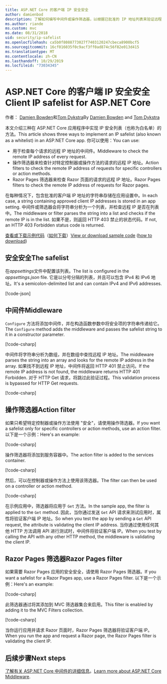 ```yaml
---
title: ASP.NET Core 的客户端 IP 安全安全
author: damienbod
description: 了解如何编写中间件或操作筛选器，以根据已批准的 IP 地址列表来验证远程 IP 地址。
ms.author: riande
ms.custom: mvc
ms.date: 08/31/2018
uid: security/ip-safelist
ms.openlocfilehash: ca5b0f8088773027f7403120247cbeca8900bcf5
ms.sourcegitcommit: 16cf016035f0c9acf3ff0ad874c56f82e013d415
ms.translationtype: MT
ms.contentlocale: zh-CN
ms.lasthandoff: 10/29/2019
ms.locfileid: "73034345"
---
```

# <a name="client-ip-safelist-for-aspnet-core"></a><span data-ttu-id="a96a6-103">ASP.NET Core 的客户端 IP 安全安全</span><span class="sxs-lookup"><span data-stu-id="a96a6-103">Client IP safelist for ASP.NET Core</span></span>

<span data-ttu-id="a96a6-104">作者： [Damien Bowden](https://twitter.com/damien_bod)和[Tom Dykstra](https://github.com/tdykstra)</span><span class="sxs-lookup"><span data-stu-id="a96a6-104">By [Damien Bowden](https://twitter.com/damien_bod) and [Tom Dykstra](https://github.com/tdykstra)</span></span>
 
<span data-ttu-id="a96a6-105">本文介绍三种在 ASP.NET Core 应用程序中实现 IP 安全列表（也称为白名单）的方法。</span><span class="sxs-lookup"><span data-stu-id="a96a6-105">This article shows three ways to implement an IP safelist (also known as a whitelist) in an ASP.NET Core app.</span></span> <span data-ttu-id="a96a6-106">你可以使用：</span><span class="sxs-lookup"><span data-stu-id="a96a6-106">You can use:</span></span>

* <span data-ttu-id="a96a6-107">用于检查每个请求的远程 IP 地址的中间件。</span><span class="sxs-lookup"><span data-stu-id="a96a6-107">Middleware to check the remote IP address of every request.</span></span>
* <span data-ttu-id="a96a6-108">操作筛选器来检查针对特定控制器或操作方法的请求的远程 IP 地址。</span><span class="sxs-lookup"><span data-stu-id="a96a6-108">Action filters to check the remote IP address of requests for specific controllers or action methods.</span></span>
* <span data-ttu-id="a96a6-109">Razor Pages 筛选器来检查 Razor 页面的请求的远程 IP 地址。</span><span class="sxs-lookup"><span data-stu-id="a96a6-109">Razor Pages filters to check the remote IP address of requests for Razor pages.</span></span>

<span data-ttu-id="a96a6-110">在每种情况下，包含批准的客户端 IP 地址的字符串存储在应用设置中。</span><span class="sxs-lookup"><span data-stu-id="a96a6-110">In each case, a string containing approved client IP addresses is stored in an app setting.</span></span> <span data-ttu-id="a96a6-111">中间件或筛选器会将字符串分析为一个列表，并检查远程 IP 是否在列表中。</span><span class="sxs-lookup"><span data-stu-id="a96a6-111">The middleware or filter parses the string into a list and checks if the remote IP is in the list.</span></span> <span data-ttu-id="a96a6-112">如果不是，则返回 HTTP 403 禁止的状态代码。</span><span class="sxs-lookup"><span data-stu-id="a96a6-112">If not, an HTTP 403 Forbidden status code is returned.</span></span>

<span data-ttu-id="a96a6-113">[查看或下载示例代码](https://github.com/aspnet/AspNetCore.Docs/tree/master/aspnetcore/security/ip-safelist/samples/2.x/ClientIpAspNetCore)（[如何下载](xref:index#how-to-download-a-sample)）</span><span class="sxs-lookup"><span data-stu-id="a96a6-113">[View or download sample code](https://github.com/aspnet/AspNetCore.Docs/tree/master/aspnetcore/security/ip-safelist/samples/2.x/ClientIpAspNetCore) ([how to download](xref:index#how-to-download-a-sample))</span></span>

## <a name="the-safelist"></a><span data-ttu-id="a96a6-114">安全安全</span><span class="sxs-lookup"><span data-stu-id="a96a6-114">The safelist</span></span>

<span data-ttu-id="a96a6-115">在*appsettings*文件中配置该列表。</span><span class="sxs-lookup"><span data-stu-id="a96a6-115">The list is configured in the *appsettings.json* file.</span></span> <span data-ttu-id="a96a6-116">它是以分号分隔的列表，并且可以包含 IPv4 和 IPv6 地址。</span><span class="sxs-lookup"><span data-stu-id="a96a6-116">It's a semicolon-delimited list and can contain IPv4 and IPv6 addresses.</span></span>

[!code-json[](ip-safelist/samples/2.x/ClientIpAspNetCore/appsettings.json?highlight=2)]

## <a name="middleware"></a><span data-ttu-id="a96a6-117">中间件</span><span class="sxs-lookup"><span data-stu-id="a96a6-117">Middleware</span></span>

<span data-ttu-id="a96a6-118">`Configure` 方法将添加中间件，并在构造函数参数中将安全项的字符串传递给它。</span><span class="sxs-lookup"><span data-stu-id="a96a6-118">The `Configure` method adds the middleware and passes the safelist string to it in a constructor parameter.</span></span>

[!code-csharp[](ip-safelist/samples/2.x/ClientIpAspNetCore/Startup.cs?name=snippet_Configure&highlight=10)]

<span data-ttu-id="a96a6-119">中间件将字符串分析为数组，并在数组中查找远程 IP 地址。</span><span class="sxs-lookup"><span data-stu-id="a96a6-119">The middleware parses the string into an array and looks for the remote IP address in the array.</span></span> <span data-ttu-id="a96a6-120">如果找不到远程 IP 地址，中间件将返回 HTTP 401 禁止访问。</span><span class="sxs-lookup"><span data-stu-id="a96a6-120">If the remote IP address is not found, the middleware returns HTTP 401 Forbidden.</span></span> <span data-ttu-id="a96a6-121">对于 HTTP Get 请求，将跳过此验证过程。</span><span class="sxs-lookup"><span data-stu-id="a96a6-121">This validation process is bypassed for HTTP Get requests.</span></span>

[!code-csharp[](ip-safelist/samples/2.x/ClientIpAspNetCore/AdminSafeListMiddleware.cs?name=snippet_ClassOnly)]

## <a name="action-filter"></a><span data-ttu-id="a96a6-122">操作筛选器</span><span class="sxs-lookup"><span data-stu-id="a96a6-122">Action filter</span></span>

<span data-ttu-id="a96a6-123">如果只希望特定控制器或操作方法使用 "安全"，请使用操作筛选器。</span><span class="sxs-lookup"><span data-stu-id="a96a6-123">If you want a safelist only for specific controllers or action methods, use an action filter.</span></span> <span data-ttu-id="a96a6-124">以下是一个示例：</span><span class="sxs-lookup"><span data-stu-id="a96a6-124">Here's an example:</span></span> 

[!code-csharp[](ip-safelist/samples/2.x/ClientIpAspNetCore/Filters/ClientIpCheckFilter.cs)]

<span data-ttu-id="a96a6-125">操作筛选器将添加到服务容器中。</span><span class="sxs-lookup"><span data-stu-id="a96a6-125">The action filter is added to the services container.</span></span>

[!code-csharp[](ip-safelist/samples/2.x/ClientIpAspNetCore/Startup.cs?name=snippet_ConfigureServices&highlight=3)]

<span data-ttu-id="a96a6-126">然后，可以在控制器或操作方法上使用该筛选器。</span><span class="sxs-lookup"><span data-stu-id="a96a6-126">The filter can then be used on a controller or action method.</span></span>

[!code-csharp[](ip-safelist/samples/2.x/ClientIpAspNetCore/Controllers/ValuesController.cs?name=snippet_Filter&highlight=1)]

<span data-ttu-id="a96a6-127">在示例应用中，筛选器将应用于 `Get` 方法。</span><span class="sxs-lookup"><span data-stu-id="a96a6-127">In the sample app, the filter is applied to the `Get` method.</span></span> <span data-ttu-id="a96a6-128">因此，当你通过发送 `Get` API 请求来测试应用时，属性将验证客户端 IP 地址。</span><span class="sxs-lookup"><span data-stu-id="a96a6-128">So when you test the app by sending a `Get` API request, the attribute is validating the client IP address.</span></span> <span data-ttu-id="a96a6-129">当你通过使用任何其他 HTTP 方法调用 API 进行测试时，中间件将验证客户端 IP。</span><span class="sxs-lookup"><span data-stu-id="a96a6-129">When you test by calling the API with any other HTTP method, the middleware is validating the client IP.</span></span>

## <a name="razor-pages-filter"></a><span data-ttu-id="a96a6-130">Razor Pages 筛选器</span><span class="sxs-lookup"><span data-stu-id="a96a6-130">Razor Pages filter</span></span> 

<span data-ttu-id="a96a6-131">如果需要 Razor Pages 应用的安全安全，请使用 Razor Pages 筛选器。</span><span class="sxs-lookup"><span data-stu-id="a96a6-131">If you want a safelist for a Razor Pages app, use a Razor Pages filter.</span></span> <span data-ttu-id="a96a6-132">以下是一个示例：</span><span class="sxs-lookup"><span data-stu-id="a96a6-132">Here's an example:</span></span> 

[!code-csharp[](ip-safelist/samples/2.x/ClientIpAspNetCore/Filters/ClientIpCheckPageFilter.cs)]

<span data-ttu-id="a96a6-133">此筛选器通过将其添加到 MVC 筛选器集合来启用。</span><span class="sxs-lookup"><span data-stu-id="a96a6-133">This filter is enabled by adding it to the MVC Filters collection.</span></span>

[!code-csharp[](ip-safelist/samples/2.x/ClientIpAspNetCore/Startup.cs?name=snippet_ConfigureServices&highlight=7-9)]

<span data-ttu-id="a96a6-134">当你运行应用并请求 Razor 页面时，Razor Pages 筛选器将验证客户端 IP。</span><span class="sxs-lookup"><span data-stu-id="a96a6-134">When you run the app and request a Razor page, the Razor Pages filter is validating the client IP.</span></span>

## <a name="next-steps"></a><span data-ttu-id="a96a6-135">后续步骤</span><span class="sxs-lookup"><span data-stu-id="a96a6-135">Next steps</span></span>

<span data-ttu-id="a96a6-136">[了解有关 ASP.NET Core 中间件的详细信息](xref:fundamentals/middleware/index)。</span><span class="sxs-lookup"><span data-stu-id="a96a6-136">[Learn more about ASP.NET Core Middleware](xref:fundamentals/middleware/index).</span></span>
